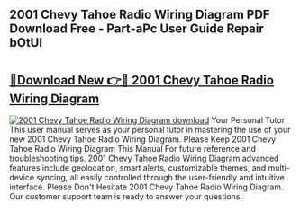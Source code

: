 ## 2001 Chevy Tahoe Radio Wiring Diagram PDF Download Free - Part-aPc User Guide Repair bOtUI

# <h2><a href="http://dfhk45n.blite.top/?on=2001+Chevy+Tahoe+Radio+Wiring+Diagram">🔗Download New 👉🔴 2001 Chevy Tahoe Radio Wiring Diagram</a></h2>

[![2001 Chevy Tahoe Radio Wiring Diagram download](https://i.imgur.com/lujVjoI.png)](http://dfhk45n.blite.top/?on=2001+Chevy+Tahoe+Radio+Wiring+Diagram)
Your Personal Tutor This user manual serves as your personal tutor in mastering the use of your new 2001 Chevy Tahoe Radio Wiring Diagram. Please Keep 2001 Chevy Tahoe Radio Wiring Diagram This Manual For future reference and troubleshooting tips. 2001 Chevy Tahoe Radio Wiring Diagram advanced features include geolocation, smart alerts, customizable themes, and multi-device syncing, all easily controlled through the user-friendly and intuitive interface. Please Don't Hesitate 2001 Chevy Tahoe Radio Wiring Diagram. Our customer support team is ready to answer your questions.

